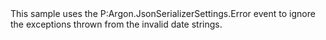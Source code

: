 <?xml version="1.0" encoding="utf-8"?>
<topic id="ErrorHandlingEvent" revisionNumber="1">
  <developerConceptualDocument xmlns="http://ddue.schemas.microsoft.com/authoring/2003/5" xmlns:xlink="http://www.w3.org/1999/xlink">
    <introduction>
      <para>This sample uses the <codeEntityReference>P:Argon.JsonSerializerSettings.Error</codeEntityReference> event
      to ignore the exceptions thrown from the invalid date strings.</para>
    </introduction>
    <section>
      <title>Sample</title>
      <content>
        <code lang="cs" source="..\Src\Tests\Documentation\Samples\Serializer\ErrorHandlingEvent.cs" region="Usage" title="Usage" />
      </content>
    </section>
  </developerConceptualDocument>
</topic>
